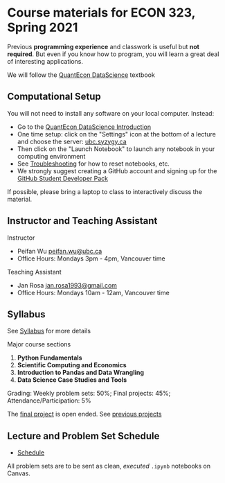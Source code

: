 # Course materials for ECON 323, Spring 2021

Previous **programming experience** and classwork is useful but **not required**. But even if you know how to program, you will learn a great deal of interesting applications.

We will follow the [QuantEcon DataScience](https://datascience.quantecon.org/) textbook

## Computational Setup

You will not need to install any software on your local computer.  Instead:
- Go to the [QuantEcon DataScience Introduction](https://datascience.quantecon.org/introduction/)
- One time setup: click on the "Settings" icon at the bottom of a lecture and choose the server: [ubc.syzygy.ca](ubc.syzygy.ca)
- Then click on the "Launch Notebook" to launch any notebook in your computing environment
- See [Troubleshooting](https://datascience.quantecon.org/introduction/troubleshooting.html) for how to reset notebooks, etc.
- We strongly suggest creating a GitHub account and signing up for the [GitHub Student Developer Pack](https://education.github.com/pack/)

If possible, please bring a laptop to class to interactively discuss the material.

## Instructor and Teaching Assistant
Instructor
- Peifan Wu [peifan.wu@ubc.ca](mailto:peifan.wu@ubc.ca)
- Office Hours: Mondays 3pm - 4pm, Vancouver time

Teaching Assistant
- Jan Rosa [jan.rosa1993@gmail.com](mailto:jan.rosa1993@gmail.com)
- Office Hours: Mondays 10am - 12am, Vancouver time

## Syllabus
See [Syllabus](syllabus.md) for more details

Major course sections
1. **Python Fundamentals**
2. **Scientific Computing and Economics**
3. **Introduction to Pandas and Data Wrangling**
4. **Data Science Case Studies and Tools**

Grading: Weekly problem sets: 50%; Final projects: 45%; Attendance/Participation: 5%

The [final project](final_project.md) is open ended. See [previous projects](https://datascience.quantecon.org/projects.html)

## Lecture and Problem Set Schedule
- [Schedule](schedule.md)

All problem sets are to be sent as clean, *executed* `.ipynb` notebooks on Canvas.
